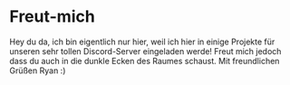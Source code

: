# Freut-mich
Hey du da, ich bin eigentlich nur hier, weil ich hier in einige Projekte für unseren sehr tollen Discord-Server eingeladen werde! Freut mich jedoch dass du auch in die dunkle Ecken des Raumes schaust. Mit freundlichen Grüßen Ryan :)
